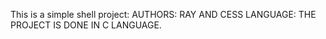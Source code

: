 This is a simple shell project:
AUTHORS: RAY AND CESS
LANGUAGE: THE PROJECT IS DONE IN C LANGUAGE.

